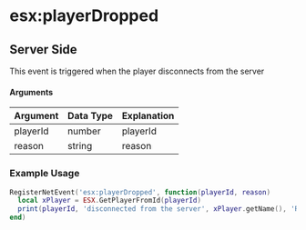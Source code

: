 # esx:playerDropped

## Server Side

This event is triggered when the player disconnects from the server

#### Arguments

| Argument | Data Type | Explanation |
| -------- | --------- | ----------- |
| playerId | number    | playerId    |
| reason   | string    | reason      |

### Example Usage

```lua
RegisterNetEvent('esx:playerDropped', function(playerId, reason)
  local xPlayer = ESX.GetPlayerFromId(playerId)
  print(playerId, 'disconnected from the server', xPlayer.getName(), 'Reason: '..reason) 
end)
```
